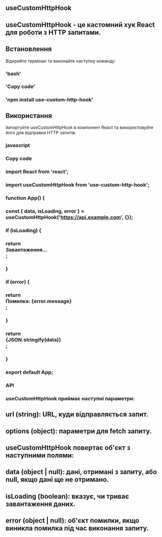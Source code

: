 ## useCustomHttpHook
## useCustomHttpHook - це кастомний хук React для роботи з HTTP запитами.

## Встановлення
Відкрийте термінал та виконайте наступну команду:

### 'bash'

### 'Copy code'

### 'npm install use-custom-http-hook' 

## Використання
Імпортуйте useCustomHttpHook в компонент React та використовуйте його для відправки HTTP запитів.

### javascript
### Copy code
### import React from 'react';
### import useCustomHttpHook from 'use-custom-http-hook';

### function App() {
 ### const { data, isLoading, error } = useCustomHttpHook('https://api.example.com', {});

 ### if (isLoading) {
 ###   return <div>Завантаження...</div>;
 ### }

 ### if (error) {
  ###  return <div>Помилка: {error.message}</div>;
 ### }

 ### return <div>{JSON.stringify(data)}</div>;
### }

### export default App;
 ### API
### useCustomHttpHook приймає наступні параметри:

## url (string): URL, куди відправляється запит.
## options (object): параметри для fetch запиту.
## useCustomHttpHook повертає об'єкт з наступними полями:

## data (object | null): дані, отримані з запиту, або null, якщо дані ще не отримано.
## isLoading (boolean): вказує, чи триває завантаження даних.
## error (object | null): об'єкт помилки, якщо виникла помилка під час виконання запиту.